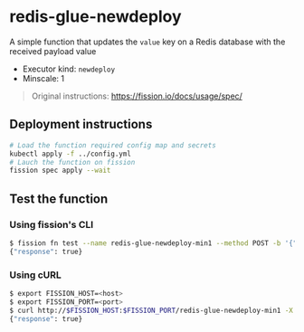 # redis-glue-newdeploy

A simple function that updates the `value` key on a Redis database with the
received payload value

- Executor kind: `newdeploy`
- Minscale: 1

> Original instructions: https://fission.io/docs/usage/spec/

## Deployment instructions

```sh
# Load the function required config map and secrets
kubectl apply -f ../config.yml
# Lauch the function on fission
fission spec apply --wait
```

## Test the function

### Using fission's CLI

```sh
$ fission fn test --name redis-glue-newdeploy-min1 --method POST -b '{"value": 10}' -H 'Content-Type: application/json'
{"response": true}
```

### Using cURL

```sh
$ export FISSION_HOST=<host>
$ export FISSION_PORT=<port>
$ curl http://$FISSION_HOST:$FISSION_PORT/redis-glue-newdeploy-min1 -X POST -H "Content-Type: application/json" -d '{"value": 10}'
{"response": true}
```
